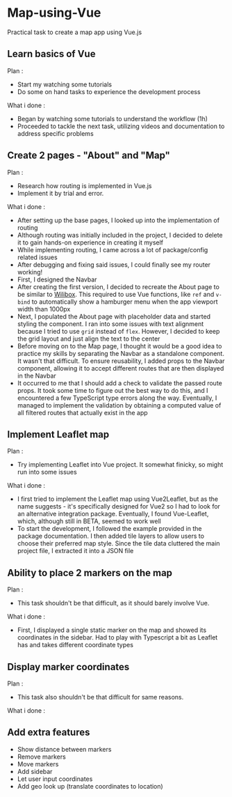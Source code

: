 # Map-using-Vue

Practical task to create a map app using Vue.js

## Learn basics of Vue

Plan :

- Start my watching some tutorials
- Do some on hand tasks to experience the development process

What i done :

- Began by watching some tutorials to understand the workflow (1h)
- Proceeded to tackle the next task, utilizing videos and documentation to address specific problems

## Create 2 pages - "About" and "Map"

Plan :

- Research how routing is implemented in Vue.js
- Implement it by trial and error.

What i done :

- After setting up the base pages, I looked up into the implementation of routing
- Although routing was initially included in the project, I decided to delete it to gain hands-on experience in creating it myself
- While implementing routing, I came across a lot of package/config related issues
- After debugging and fixing said issues, I could finally see my router working!
- First, I designed the Navbar
- After creating the first version, I decided to recreate the About page to be similar to [Wilibox](https://www.wilibox.com). This required to use Vue functions, like `ref` and `v-bind` to automatically show a hamburger menu when the app viewport width than 1000px
- Next, I populated the About page with placeholder data and started styling the component. I ran into some issues with text alignment because I tried to use `grid` instead of `flex`. However, I decided to keep the grid layout and just align the text to the center
- Before moving on to the Map page, I thought it would be a good idea to practice my skills by separating the Navbar as a standalone component. It wasn't that difficult. To ensure reusability, I added props to the Navbar component, allowing it to accept different routes that are then displayed in the Navbar
- It occurred to me that I should add a check to validate the passed route props. It took some time to figure out the best way to do this, and I encountered a few TypeScript type errors along the way. Eventually, I managed to implement the validation by obtaining a computed value of all filtered routes that actually exist in the app

## Implement Leaflet map

Plan :

- Try implementing Leaflet into Vue project. It somewhat finicky, so might run into some issues

What i done :

- I first tried to implement the Leaflet map using Vue2Leaflet, but as the name suggests - it's specifically designed for Vue2 so I had to look for an alternative integration package. Eventually, I found Vue-Leaflet, which, although still in BETA, seemed to work well
- To start the development, I followed the example provided in the package documentation. I then added tile layers to allow users to choose their preferred map style. Since the tile data cluttered the main project file, I extracted it into a JSON file

## Ability to place 2 markers on the map

Plan :

- This task shouldn't be that difficult, as it should barely involve Vue.

What i done :

- First, I displayed a single static marker on the map and showed its coordinates in the sidebar. Had to play with Typescript a bit as Leaflet has and takes different coordinate types

## Display marker coordinates

Plan :

- This task also shouldn't be that difficult for same reasons.

What i done :

## Add extra features

- Show distance between markers
- Remove markers
- Move markers
- Add sidebar
- Let user input coordinates
- Add geo look up (translate coordinates to location)

